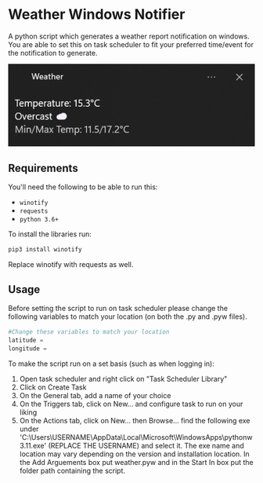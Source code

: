 # Weather Windows Notifier

A python script which generates a weather report notification on windows. You are able to set this on task scheduler to fit your preferred time/event for the notification to generate.

![Alt text](image.png)

## Requirements

You'll need the following to be able to run this:
- `winotify`
- `requests`
- `python 3.6+`

To install the libraries run:
 ```bash
pip3 install winotify
```
Replace winotify with requests as well.
## Usage
Before setting the script to run on task scheduler please change the following variables to match your location (on both the .py and .pyw files).
```python
#Change these variables to match your location
latitude = 
longitude = 
```

To make the script run on a set basis (such as when logging in):
1. Open task scheduler and right click on "Task Scheduler Library"
2. Click on Create Task
3. On the General tab, add a name of your choice
4. On the Triggers tab, click on New... and configure task to run on your liking
5. On the Actions tab, click on New... then Browse... find the following exe under 'C:\Users\USERNAME\AppData\Local\Microsoft\WindowsApps\pythonw3.11.exe' (REPLACE THE USERNAME) and select it. The exe name and location may vary depending on the version and installation location. In the Add Arguements box put weather.pyw and in the Start In box put the folder path containing the script.